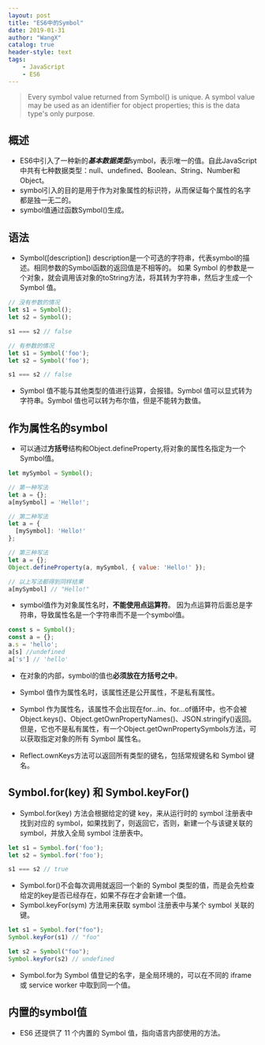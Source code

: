 ```yaml
---
layout: post
title: "ES6中的Symbol"
date: 2019-01-31
author: "WangX"
catalog: true
header-style: text
tags:
    - JavaScript
    - ES6
---
```


>Every symbol value returned from Symbol() is unique.  A symbol value may be used as an identifier for object properties; this is the data type's only purpose.

## 概述
* ES6中引入了一种新的***基本数据类型***symbol，表示唯一的值。自此JavaScript中共有七种数据类型：null、undefined、Boolean、String、Number和Object。
* symbol引入的目的是用于作为对象属性的标识符，从而保证每个属性的名字都是独一无二的。
* symbol值通过函数Symbol()生成。
## 语法
* Symbol([description]) description是一个可选的字符串，代表symbol的描述。相同参数的Symbol函数的返回值是不相等的。 如果 Symbol 的参数是一个对象，就会调用该对象的toString方法，将其转为字符串，然后才生成一个 Symbol 值。  

```javascript
// 没有参数的情况
let s1 = Symbol();
let s2 = Symbol();

s1 === s2 // false

// 有参数的情况
let s1 = Symbol('foo');
let s2 = Symbol('foo');

s1 === s2 // false
```
* Symbol 值不能与其他类型的值进行运算，会报错。Symbol 值可以显式转为字符串。Symbol 值也可以转为布尔值，但是不能转为数值。

## 作为属性名的symbol
* 可以通过**方括号**结构和Object.defineProperty,将对象的属性名指定为一个Symbol值。

```javascript
let mySymbol = Symbol();

// 第一种写法
let a = {};
a[mySymbol] = 'Hello!';

// 第二种写法
let a = {
  [mySymbol]: 'Hello!'
};

// 第三种写法
let a = {};
Object.defineProperty(a, mySymbol, { value: 'Hello!' });

// 以上写法都得到同样结果
a[mySymbol] // "Hello!"
```
* symbol值作为对象属性名时，**不能使用点运算符**。 因为点运算符后面总是字符串，导致属性名是一个字符串而不是一个symbol值。

```javascript
const s = Symbol();
const a = {};
a.s = 'hello';
a[s] //undefined
a['s'] // 'hello'

```

* 在对象的内部，symbol的值也**必须放在方括号之中**。
* Symbol 值作为属性名时，该属性还是公开属性，不是私有属性。

* Symbol 作为属性名，该属性不会出现在for...in、for...of循环中，也不会被Object.keys()、Object.getOwnPropertyNames()、JSON.stringify()返回。但是，它也不是私有属性，有一个Object.getOwnPropertySymbols方法，可以获取指定对象的所有 Symbol 属性名。
* Reflect.ownKeys方法可以返回所有类型的键名，包括常规键名和 Symbol 键名。

## Symbol.for(key) 和 Symbol.keyFor()
* Symbol.for(key) 方法会根据给定的键 key，来从运行时的 symbol 注册表中找到对应的 symbol，如果找到了，则返回它，否则，新建一个与该键关联的 symbol，并放入全局 symbol 注册表中。   

```javascript
let s1 = Symbol.for('foo');
let s2 = Symbol.for('foo');

s1 === s2 // true
```
* Symbol.for()不会每次调用就返回一个新的 Symbol 类型的值，而是会先检查给定的key是否已经存在，如果不存在才会新建一个值。
* Symbol.keyFor(sym) 方法用来获取 symbol 注册表中与某个 symbol 关联的键。  

```javascript
let s1 = Symbol.for("foo");
Symbol.keyFor(s1) // "foo"

let s2 = Symbol("foo");
Symbol.keyFor(s2) // undefined
```
* Symbol.for为 Symbol 值登记的名字，是全局环境的，可以在不同的 iframe 或 service worker 中取到同一个值。

## 内置的symbol值
 
* ES6 还提供了 11 个内置的 Symbol 值，指向语言内部使用的方法。


